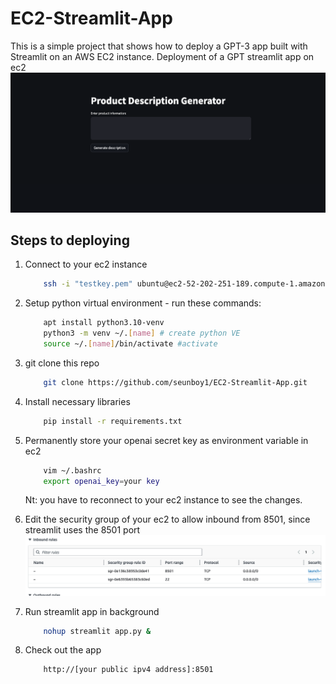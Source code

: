 # EC2-Streamlit-App
This is a simple project that shows how to deploy a GPT-3 app built with Streamlit on an AWS EC2 instance. 
Deployment of a GPT streamlit app on ec2
<br/>
![app](assets/app.png)

## Steps to deploying

1. Connect to your ec2 instance
    ```bash
        ssh -i "testkey.pem" ubuntu@ec2-52-202-251-189.compute-1.amazonaws.com
    ```

2. Setup python virtual environment - run these commands:
    ```bash
        apt install python3.10-venv 
        python3 -m venv ~/.[name] # create python VE
        source ~/.[name]/bin/activate #activate
    ```
3. git clone this repo
    ```bash
        git clone https://github.com/seunboy1/EC2-Streamlit-App.git
    ```
4. Install necessary libraries
    ```bash
        pip install -r requirements.txt
    ```
5. Permanently store your openai secret key as environment variable in ec2 
    ```bash
        vim ~/.bashrc
        export openai_key=your key
    ```
   Nt: you have to reconnect to your ec2 instance to see the changes.
6. Edit the security group of your ec2 to allow inbound from 8501, since streamlit uses the 8501 port
   ![inbound](assets/inbound.png)
7. Run streamlit app in background
    ```bash
        nohup streamlit app.py &
    ```
8. Check out the app
    ```bash
        http://[your public ipv4 address]:8501
    ```
